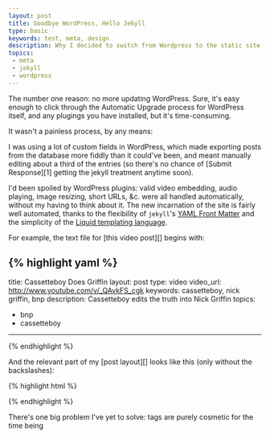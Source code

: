 ```yaml
---
layout: post
title: Goodbye WordPress, Hello Jekyll
type: basic
keywords: test, meta, design
description: Why I decided to switch from Wordpress to the static site generator jekyll.
topics:
 - meta
 - jekyll
 - wordpress
---
```


The number one reason: no more updating WordPress. Sure, it's easy enough to click through the Automatic Upgrade process for WordPress itself, and any plugings you have installed, but it's time-consuming.

It wasn't a painless process, by any means:

I was using a lot of custom fields in WordPress, which made exporting posts from the database more fiddly than it could've been, and meant manually editing about a third of the entries (so there's no chance of [Submit Response][1] getting the jekyll treatment anytime soon).

I'd been spoiled by WordPress plugins: valid video embedding, audio playing, image resizing, short URLs, &c. were all handled automatically, without my having to think about it. The new incarnation of the site is fairly well automated, thanks to the flexibility of `jekyll`'s [YAML Front Matter](http://wiki.github.com/mojombo/jekyll/yaml-front-matter) and the simplicity of the [Liquid templating language](http://www.liquidmarkup.org/).

For example, the text file for [this video post][] begins with:

{% highlight yaml %}
---
title: Cassetteboy Does Griffin
layout: post
type: video
video_url: http://www.youtube.com/v/_QAvkFS_cgk
keywords: cassetteboy, nick griffin, bnp
description: Cassetteboy edits the truth into Nick Griffin
topics:
 - bnp
 - cassetteboy
---
{% endhighlight %}

And the relevant part of my [post layout][] looks like this (only without the backslashes):

{% highlight html %}
<object type="application/x-shockwave-flash"
style="width:600px;height:492px;" data="\{\{ page.video_url \}\}">
<param name="movie" value="\{\{ page.video_url \}\}" />
</object>
{% endhighlight %}


There's one big problem I've yet to solve: tags are purely cosmetic for the time being